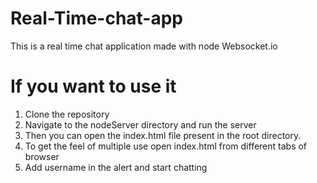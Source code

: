 # Real-Time-chat-app
This is a real time chat application made with node Websocket.io

# If you want to use it
1. Clone the repository
2. Navigate to the nodeServer directory and run the server
3. Then you can open the index.html file present in the root directory.
4. To get the feel of multiple use open index.html from different tabs of browser
5. Add username in the alert and start chatting
